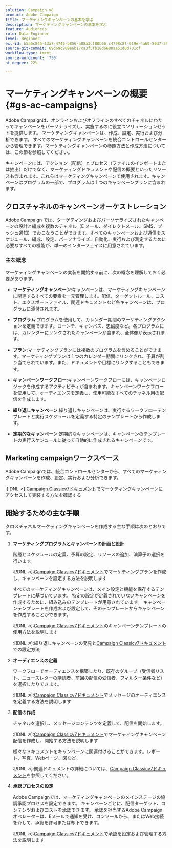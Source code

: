 ```yaml
---
solution: Campaign v8
product: Adobe Campaign
title: マーケティングキャンペーンの基本を学ぶ
description: マーケティングキャンペーンの基本を学ぶ
feature: Audiences
role: Data Engineer
level: Beginner
exl-id: b5a6c845-13a7-4746-b856-a08a3cf80b66,c4798c8f-619e-4a60-80d7-29b9e4c61168
source-git-commit: 69d69c909e6b17ca3f5fb18d6680aa51d0d701cf
workflow-type: tm+mt
source-wordcount: '730'
ht-degree: 22%

---
```


# マーケティングキャンペーンの概要{#gs-ac-campaigns}

Adobe Campaignは、オンラインおよびオフラインのすべてのチャネルにわたってキャンペーンをパーソナライズし、実施するのに役立つソリューションセットを提供します。 マーケティングキャンペーンは、作成、設定、実行および分析できます。 すべてのマーケティングキャンペーンを統合コントロールセンターから管理できます。マーケティングキャンペーンの参照方法と作成方法については、この節を参照してください。

キャンペーンには、アクション（配信）とプロセス（ファイルのインポートまたは抽出）だけでなく、マーケティングドキュメントや配信の概要といったリソースも含まれます。これらはマーケティングキャンペーンで使用されます。キャンペーンはプログラムの一部で、プログラムは 1 つのキャンペーンプランに含まれます。

## クロスチャネルのキャンペーンオーケストレーション

Adobe Campaign では、ターゲティングおよびパーソナライズされたキャンペーンの設計と編成を複数のチャネル（E メール、ダイレクトメール、SMS、プッシュ通知）でおこなうことができます。すべてのキャンペーンおよび通信をスケジュール、編成、設定、パーソナライズ、自動化、実行および測定するために必要なすべての機能が、単一のインターフェイスに用意されています。

### 主な概念

マーケティングキャンペーンの実装を開始する前に、次の概念を理解しておく必要があります。

* **マーケティングキャンペーン**:キャンペーンは、マーケティングキャンペーンに関連するすべての要素を一元管理します。配信、ターゲットルール、コスト、エクスポートファイル、関連ドキュメントなど各キャンペーンは、プログラムに添付されます。

* **プログラム**:プログラムを使用して、カレンダー期間のマーケティングアクションを定義できます。ローンチ、キャンバス、忠誠度など。各プログラムには、カレンダーにリンクされたキャンペーンが含まれ、全体像が表示されます。

* **プラン**:マーケティングプランには複数のプログラムを含めることができます。マーケティングプランは 1 つのカレンダー期間にリンクされ、予算が割り当てられています。また、ドキュメントや目標にリンクすることもできます。

* **キャンペーンワークフロー**:キャンペーンワークフローには、キャンペーンロジックを作成するアクティビティが含まれます。キャンペーンワークフローを使用して、オーディエンスを定義し、使用可能なすべてのチャネル用の配信を作成します。

* **繰り返しキャンペーン**:繰り返しキャンペーンは、実行するワークフローテンプレートと実行スケジュールを定義する特定のテンプレートから作成します。

* **定期的なキャンペーン**:定期的なキャンペーンは、キャンペーンのテンプレートの実行スケジュールに従って自動的に作成されるキャンペーンです。

## Marketing campaignワークスペース

Adobe Campaignでは、統合コントロールセンターから、すべてのマーケティングキャンペーンを作成、設定、実行および分析できます。

:[!DNL :arrow_upper_right:]:[Campaign Classicv7ドキュメント](https://experienceleague.adobe.com/docs/campaign-classic/using/orchestrating-campaigns/about-marketing-campaigns/accessing-marketing-campaigns.html?lang=en#orchestrating-campaigns)でマーケティングキャンペーンにアクセスして実装する方法を確認する


## 開始するための主な手順

クロスチャネルマーケティングキャンペーンを作成する主な手順は次のとおりです。

1. **マーケティングプログラムとキャンペーンの計画と設計**

   階層とスケジュールの定義、予算の設定、リソースの追加、演算子の選択を行います。

   :[!DNL :arrow_upper_right:]:[Campaign Classicv7ドキュメント](https://experienceleague.adobe.com/docs/campaign-classic/using/orchestrating-campaigns/orchestrate-campaigns/setting-up-marketing-campaigns.html?lang=en#creating-plan-and-program-hierarchy)でマーケティングプランを作成し、キャンペーンを設定する方法を説明します

   すべてのマーケティングキャンペーンは、メイン設定と機能を保存するテンプレートに基づいています。 特定の設定が定義されていないキャンペーンを作成するために、組み込みのテンプレートが用意されています。 キャンペーンテンプレートを作成および設定して、そのテンプレートからキャンペーンを作成することができます。

   :[!DNL :arrow_upper_right:]:[Campaign Classicv7ドキュメント](https://experienceleague.adobe.com/docs/campaign-classic/using/orchestrating-campaigns/orchestrate-campaigns/marketing-campaign-templates.html?lang=en#orchestrating-campaigns)のキャンペーンテンプレートの使用方法を説明します

   :[!DNL :arrow_upper_right:]:繰り返しキャンペーンの発見と[Campaign Classicv7ドキュメント](https://experienceleague.adobe.com/docs/campaign-classic/using/orchestrating-campaigns/orchestrate-campaigns/setting-up-marketing-campaigns.html?lang=en#recurring-and-periodic-campaigns)での設定方法

1. **オーディエンスの定義**

   ワークフローでオーディエンスを構築したり、既存のグループ（受信者リスト、ニュースレターの購読者、前回の配信の受信者、フィルター条件など）を選択したりできます。

   :[!DNL :arrow_upper_right:]:[Campaign Classicv7ドキュメント](https://experienceleague.adobe.com/docs/campaign-classic/using/orchestrating-campaigns/orchestrate-campaigns/marketing-campaign-target.html?lang=en#orchestrating-campaigns)でメッセージのオーディエンスを定義する方法を説明します

1. **配信の作成**

   チャネルを選択し、メッセージコンテンツを定義して、配信を開始します。

   :[!DNL :arrow_upper_right:]:[Campaign Classicv7ドキュメント](https://experienceleague.adobe.com/docs/campaign-classic/using/orchestrating-campaigns/orchestrate-campaigns/marketing-campaign-deliveries.html?lang=en#creating-deliveries)でマーケティングキャンペーン配信を作成し、開始する方法を説明します

   様々なドキュメントをキャンペーンに関連付けることができます。レポート、写真、Webページ、図など。

   :[!DNL :arrow_upper_right:]:関連ドキュメントの詳細については、[Campaign Classicv7ドキュメント](https://experienceleague.adobe.com/docs/campaign-classic/using/orchestrating-campaigns/orchestrate-campaigns/marketing-campaign-assets.html?lang=en#adding-documents)を参照してください。

1. **承認プロセスの設定**

   Adobe Campaignでは、マーケティングキャンペーンのメインステージの協調承認プロセスを設定できます。 キャンペーンごとに、配信ターゲット、コンテンツおよびコストを承認できます。 承認を担当するAdobe Campaignオペレーターは、Eメールで通知を受け、コンソールから、またはWeb接続を介して、承認を許可または却下できます。

   :[!DNL :arrow_upper_right:]:[Campaign Classicv7ドキュメント](https://experienceleague.adobe.com/docs/campaign-classic/using/orchestrating-campaigns/orchestrate-campaigns/marketing-campaign-approval.html?lang=en#orchestrating-campaigns)で承認を設定および管理する方法を説明します

